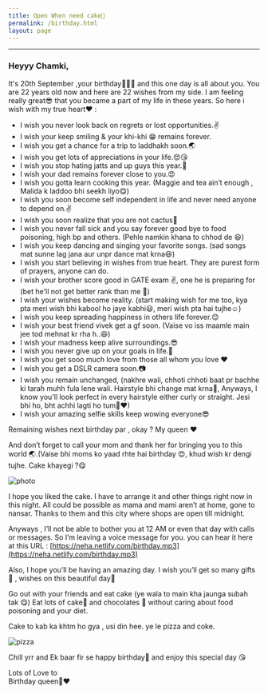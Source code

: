 ```yaml
---
title: Open When need cake🍰
permalink: /birthday.html
layout: page
---
```

<hr />

### Heyyy Chamki,

It's 20th September ,your birthday🎉🎂🎊 and this one day is all about you. You are 22 years old now and here are 22 wishes from my side. I am feeling really great😎 that you became a part of my life in these years. So here i wish with my true heart❤ :

+ I wish you never look back on regrets or lost opportunities.✌
+ I wish your keep smiling & your khi-khi 😁 remains forever.
+ I wish you get a chance for a trip to laddhakh soon.🌏
+ I wish you get lots of appreciations in your life.😍😘
+ I wish you stop hating jatts and up guys this year.🙏
+ I wish your dad remains forever close to you.😍
+ I wish you gotta learn cooking this year. (Maggie and tea ain’t enough , Malida k laddoobhi seekh liyo😋)
+ I wish you soon become self independent in life and never need anyone to depend on.✌
+ I wish you soon realize that you are not cactus🌵
+ I wish you never fall sick and you say forever good bye to food poisoning, high bp and 
others. (Pehle namkin khana to chhod de 😆)
+ I wish you keep dancing and singing your favorite songs. (sad songs mat sunne lag jana aur unpr dance mat krna😆)
+ I wish you start believing in wishes from true heart. They are purest form of prayers,anyone can do.
+ I wish your brother score good in GATE exam ✌, one he is preparing for (bet he'll not get better rank than me 💪)
+ I wish your wishes become reality. (start making wish for me too, kya pta meri wish bhi kabool ho jaye kabhi😃, meri wish pta hai tujhe☺)
+ I wish you keep spreading happiness in others life forever.😊
+ I wish your best friend vivek get a gf soon. (Vaise vo iss maamle main jee tod mehnat kr 
rha h..😆)
+ I wish your madness keep alive surroundings.😎
+ I wish you never give up on your goals in life.💪
+ I wish you get sooo much love from those all whom you love ❤
+ I wish you get a DSLR camera soon.📷
+ I wish you remain unchanged, (nakhre wali, chhoti chhoti baat pr bachhe ki tarah muhh 
fula lene wali. Hairstyle bhi change mat krna💇, Anyways, I know you'll look perfect in every hairstyle either curly or straight. Jesi bhi ho, bht achhi lagti ho tum👰❤)
+ I wish your amazing selfie skills keep wowing everyone😎

Remaining wishes next birthday par , okay ? My queen ❤

And don’t forget to call your mom and thank her for bringing you to this world 🌏.(Vaise bhi moms ko yaad rhte hai birthday 😍, khud wish kr dengi tujhe. Cake khayegi ?😋

![photo](../cake.jpg "ye cake to mai kha gya 😋")

I hope you liked the cake. I have to arrange it and other things right now in this night. All could be possible as mama and mami aren’t at home, gone to nansar. Thanks to them and this city where shops are open till midnight.

Anyways , I’ll not be able to bother you at 12 AM or even that day with calls or messages. So I’m leaving a voice message for you. you can hear it here at this URL : [https://neha.netlify.com/birthday.mp3](https://neha.netlify.com/birthday.mp3)

Also, I hope you’ll be having an amazing day. I wish you’ll get so many gifts🎁 , wishes on this 
beautiful day🎈

Go out with your friends and eat cake (ye wala to main kha jaunga subah tak 😋) Eat lots of cake🍰 and chocolates 🍫 without caring about food poisoning and your diet. 

Cake to kab ka khtm ho gya , usi din hee. ye le pizza and coke.

![pizza](../uploads/user/pizza.jpg)

Chill yrr and Ek baar fir se happy birthday🍰 and enjoy this special day 😘

Lots of Love to<br>
Birthday queen👰❤